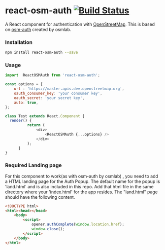 # react-osm-auth [![Build Status](https://travis-ci.org/drklrd/react-osm-auth.svg?branch=master)](https://travis-ci.org/drklrd/react-osm-auth)

A React component for authentication with [OpenStreetMap](http://www.openstreetmap.org/). This is based on [osm-auth](https://github.com/osmlab/osm-auth) created by osmlab.

### Installation 

```sh
npm install react-osm-auth --save
```

### Usage

```js
import  ReactOSMAuth from 'react-osm-auth';

const options = {
    url : 'https://master.apis.dev.openstreetmap.org',
    oauth_consumer_key: 'your consumer key',
    oauth_secret: 'your secret key',
    auto: true,
};

class Test extends React.Component {
  render() {
          return (
              <div>
                  <ReactOSMAuth {...options} />
              </div>
          );
      }
}
```

### Required Landing page

For this component to work(as with osm-auth by osmlab) , you need to add a HTML landing page for the Auth Popup. The default name for the popup is 'land.html' and is also included in this repo.
Add that html file in the same directory where your 'index.html' for the app resides. The "land.html" page should have the following content.

```html
<!DOCTYPE html>
<html><head></head>
    <body>
        <script>
            opener.authComplete(window.location.href);
            window.close();
        </script>
    </body>
</html>
```
